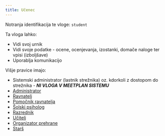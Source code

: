 ```yaml
---
title: Učenec
---
```


Notranja identifikacija te vloge: `student`

Ta vloga lahko:
- Vidi svoj urnik
- Vidi svoje podatke - ocene, ocenjevanja, izostanki, domače naloge ter vpisi (izboljšave)
- Uporablja komunikacijo

Višje pravice imajo:
- Sistemski administrator (lastnik strežnika) oz. kdorkoli z dostopom do strežnika - ***NI VLOGA V MEETPLAN SISTEMU***
- [Administrator](/uporaba/pravice/administrator)
- [Ravnatelj](/uporaba/pravice/ravnatelj)
- [Pomočnik ravnatelja](/uporaba/pravice/pomocnikravnatelja)
- [Šolski psiholog](/uporaba/pravice/solskipsiholog)
- [Razrednik](/uporaba/pravice/razrednik)
- [Učitelj](/uporaba/pravice/ucitelj)
- [Organizator prehrane](/uporaba/pravice/organizatorprehrane)
- [Starš](/uporaba/pravice/stars)
